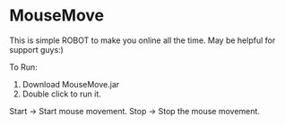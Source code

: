 # MouseMove

This is simple ROBOT to make you online all the time. May be helpful for support guys:)

To Run:

1. Download MouseMove.jar
2. Double click to run it.

Start -> Start mouse movement.
Stop -> Stop the mouse movement.

